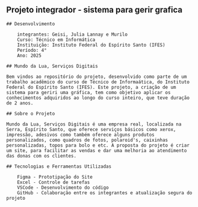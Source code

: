 ## Projeto integrador - sistema para gerir grafica

    ## Desenvolvimento
    
        integrantes: Geisi, Julia Lannay e Murilo
        Curso: Técnico em Informática
        Instituição: Instituto Federal do Espírito Santo (IFES)
        Período: 4°
        Ano: 2025

    ## Mundo da Lua, Serviços Digitais
    
    Bem vindos ao repositório do projeto, desenvolvido como parte de um trabalho acadêmico do curso de Técnico de Informaática, do Instituto Federal do Espírito Santo (IFES). Este projeto, a criação de um sistema para geriri uma gráfica, tem como objetivo aplicar os conhecimentos adquiridos ao longo do curso inteiro, que teve duração de 2 anos.

    ## Sobre o Projeto
    
    Mundo da Lua, Serviços Digitais é uma empresa real, localizada na Serra, Espírito Santo, que oferece serviços básicos como xerox, impressão, adesivos como também oferece alguns produtos personalizados, como quadros de fotos, polaroid's, caixinhas personalizadas, topos para bolo e etc. A proposta do projeto é criar um site, para facilitar as vendas e dar uma melhoria ao atendimento das donas com os clientes. 

    ## Tecnologias e Ferramentas Utilizadas
    
        Figma - Prototipação do Site
        Excel - Controle de tarefas
        VSCode - Desenvolvimento do código
        GitHub - Colaboração entre os integrantes e atualização segura do projeto

